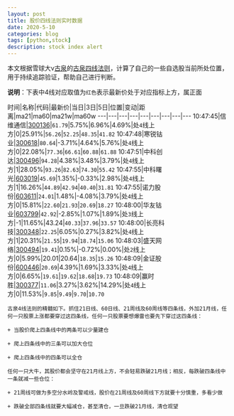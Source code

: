 ```yaml
---
layout: post
title: 股价四线法则实时数据
date: 2020-5-10
categories: blog
tags: [python,stock]
description: stock index alert
---
```



本文根据雪球大v[古泉](https://xueqiu.com/u/7148646888)的[古泉四线法则](https://xueqiu.com/7148646888/130498192)，计算了自己的一些自选股当前所处位置，用于持续追踪验证，帮助自己进行判断。

**说明**：下表中4线对应取值为`红色`表示最新价处于对应指标上方，属正面

时间|名称|代码|最新价|当日|3日|5日|位置|变动|距离|ma21|ma60|ma21w|ma60w
---|---|---|---|---|---|---|---|---
10:47:45|信维通信|[300136](https://xueqiu.com/S/SZ300136)|`61.79`|5.75%|6.96%|4.69%|处`4`线上方|0|25.91%|`56.26`|`52.25`|`48.35`|`41.82`
10:47:48|寒锐钴业|[300618](https://xueqiu.com/S/SZ300618)|`80.64`|-3.71%|4.64%|5.76%|处`4`线上方|0|22.08%|`77.36`|`66.61`|`60.88`|`61.88`
10:47:51|中科创达|[300496](https://xueqiu.com/S/SZ300496)|`94.28`|4.38%|3.48%|3.79%|处`4`线上方|1|28.05%|`93.26`|`82.63`|`74.30`|`55.42`
10:47:55|中科曙光|[603019](https://xueqiu.com/S/SH603019)|`45.69`|1.35%|-0.33%|2.98%|处`4`线上方|1|16.26%|`44.89`|`42.94`|`40.40`|`31.81`
10:47:55|诺力股份|[603611](https://xueqiu.com/S/SH603611)|`24.01`|1.48%|-4.08%|3.79%|处`4`线上方|0|15.81%|`22.60`|`21.93`|`20.69`|`18.27`
10:48:00|华友钴业|[603799](https://xueqiu.com/S/SH603799)|`42.92`|-2.85%|1.07%|1.89%|处`3`线上方|-1|11.65%|43.24|`40.33`|`37.96`|`33.57`
10:48:00|长亮科技|[300348](https://xueqiu.com/S/SZ300348)|`22.25`|6.05%|0.27%|3.82%|处`4`线上方|1|20.31%|`21.55`|`19.94`|`18.74`|`15.06`
10:48:03|盛天网络|[300494](https://xueqiu.com/S/SZ300494)|`19.41`|0.15%|-0.72%|0.00%|处`2`线上方|0|5.99%|20.01|20.64|`18.35`|`15.26`
10:48:09|金证股份|[600446](https://xueqiu.com/S/SH600446)|`20.69`|4.39%|1.69%|3.33%|处`4`线上方|0|6.65%|`19.61`|`19.62`|`18.68`|`19.73`
10:48:09|赢时胜|[300377](https://xueqiu.com/S/SZ300377)|`11.06`|3.27%|3.62%|14.29%|处`4`线上方|0|11.53%|`9.85`|`9.49`|`9.70`|`10.70`

```
古泉4线法则的精髓如下。抓住21日线、60日线、21周线及60周线等四条线，外加21月线，任何一只股票上涨都要穿过这四条线，任何一只股票要想爆雷也要先下穿过这四条线：

+ 当股价爬上四条线中的两条可以少量建仓

+ 爬上四条线中的三条可以加大仓位

+ 爬上四条线中的四条可以全仓

任何一只大牛，其股价都会坚守在21月线上方，不会轻易跌破21月线；相反，每跌破四条线中一条就减一些仓位：

+ 21周线可做为多空分水岭及警戒线，股价在21周线及60周线下方就要十分慎重，多看少做

+ 跌破全部四条线就要大幅减仓，甚至清仓，一旦跌破21月线，清仓观望
```